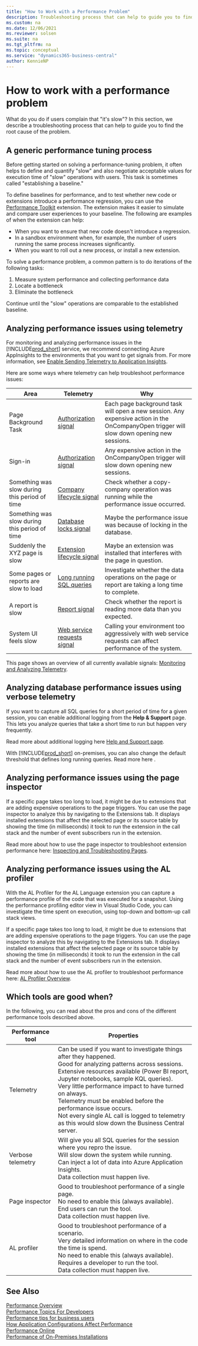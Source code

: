 ```yaml
---
title: "How to Work with a Performance Problem"
description: Troubleshooting process that can help to guide you to find the root cause slow performance.
ms.custom: na
ms.date: 12/06/2021
ms.reviewer: solsen
ms.suite: na
ms.tgt_pltfrm: na
ms.topic: conceptual
ms.service: "dynamics365-business-central"
author: KennieNP
---
```


# How to work with a performance problem

What do you do if users complain that "it's slow"? In this section, we describe a troubleshooting process that can help to guide you to find the root cause of the problem.


## A generic performance tuning process
Before getting started on solving a performance-tuning problem, it often helps to define and quantify "slow" and also negotiate acceptable values for execution time of "slow" operations with users. This task is sometimes called "establishing a baseline." 

To define baselines for performance, and to test whether new code or extensions introduce a performance regression, you can use the [Performance Toolkit](../developer/devenv-performance-toolkit.md) extension. The extension makes it easier to simulate and compare user experiences to your baseline. The following are examples of when the extension can help:  

* When you want to ensure that new code doesn't introduce a regression. 
* In a sandbox environment when, for example, the number of users running the same process increases significantly. 
* When you want to roll out a new process, or install a new extension. 

To solve a performance problem, a common pattern is to do iterations of the following tasks:

1. Measure system performance and collecting performance data
2. Locate a bottleneck
3. Eliminate the bottleneck

Continue until the "slow" operations are comparable to the established baseline.

## Analyzing performance issues using telemetry
For monitoring and analyzing performance issues in the [!INCLUDE[prod_short](../developer/includes/prod_short.md)] service, we recommend connecting Azure AppInsights to the environments that you want to get signals from. For more information, see [Enable Sending Telemetry to Application Insights](../administration/telemetry-enable-application-insights.md). 

Here are some ways where telemetry can help troubleshoot performance issues:

| Area | Telemetry | Why |
|---------------------------|------------|------------|
| Page Background Task      | [Authorization signal](../administration/telemetry-authorization-trace.md)   | Each page background task will open a new session. Any expensive action in the OnCompanyOpen trigger will slow down opening new sessions. | 
| Sign-in      | [Authorization signal](../administration/telemetry-authorization-trace.md)   | Any expensive action in the OnCompanyOpen trigger will slow down opening new sessions. | 
| Something was slow during this period of time | [Company lifecycle signal](../administration/telemetry-company-lifecycle-trace.md) | Check whether a copy-company operation was running while the performance issue occurred. |
| Something was slow during this period of time | [Database locks signal](../administration/telemetry-database-locks-trace.md) | Maybe the performance issue was because of locking in the database. |
| Suddenly the XYZ page is slow | [Extension lifecycle signal](../administration/telemetry-extension-update-trace.md) | Maybe an extension was installed that interferes with the page in question.|
| Some pages or reports are slow to load | [Long running SQL queries](../administration/telemetry-long-running-sql-query-trace.md) | Investigate whether the data operations on the page or report are taking a long time to complete. |
| A report is slow | [Report signal](../administration/telemetry-reports-trace.md)  | Check whether the report is reading more data than you expected. |
| System UI feels slow | [Web service requests signal](../administration/telemetry-webservices-trace.md) | Calling your environment too  aggressively with web service requests can affect performance of the system. |

This page shows an overview of all currently available signals: [Monitoring and Analyzing Telemetry](../administration/telemetry-overview.md).


## Analyzing database performance issues using verbose telemetry
If you want to capture all SQL queries for a short period of time for a given session, you can enable additional logging from the **Help & Support** page. This lets you analyze queries that take a short time to run but happen very frequently. 

Read more about additional logging here [Help and Support page](../../product-help-and-support.md#troubleshooting).

With [!INCLUDE[prod_short](../developer/includes/prod_short.md)] on-premises, you can also change the default threshold that defines long running queries. Read more here [](../administration/telemetry-long-running-sql-query-trace.md).


## Analyzing performance issues using the page inspector
If a specific page takes too long to load, it might be due to extensions that are adding expensive operations to the page triggers. You can use the page inspector to analyze this by navigating to the Extensions tab. It displays installed extensions that affect the selected page or its source table by showing the time (in milliseconds) it took to run the extension in the call stack and the number of event subscribers run in the extension.

Read more about how to use the page inspector to troubleshoot extension performance here: [Inspecting and Troubleshooting Pages](../developer/devenv-inspecting-pages.md).

## Analyzing performance issues using the AL profiler
With the AL Profiler for the AL Language extension you can capture a performance profile of the code that was executed for a snapshot. Using the performance profiling editor view in Visual Studio Code, you can investigate the time spent on execution, using top-down and bottom-up call stack views. 

If a specific page takes too long to load, it might be due to extensions that are adding expensive operations to the page triggers. You can use the page inspector to analyze this by navigating to the Extensions tab. It displays installed extensions that affect the selected page or its source table by showing the time (in milliseconds) it took to run the extension in the call stack and the number of event subscribers run in the extension.

Read more about how to use the AL profiler to troubleshoot performance here: [AL Profiler Overview](../developer/devenv-al-profiler-overview.md).

## Which tools are good when?

In the following, you can read about the pros and cons of the different performance tools described above.

|Performance tool | Properties |
|---------------------------------|-------------|
|Telemetry | Can be used if you want to investigate things after they happened. <br> Good for analyzing patterns across sessions. <br> Extensive resources available (Power BI report, Jupyter notebooks, sample KQL queries). <br> Very little performance impact to have turned on always. <br> Telemetry must be enabled before the performance issue occurs. <br> Not every single AL call is logged to telemetry as this would slow down the Business Central server. | 
|Verbose telemetry | Will give you all SQL queries for the session where you repro the issue. <br> Will slow down the system while running. <br> Can inject a lot of data into Azure Application Insights. <br> Data collection must happen live. |
| Page inspector | Good to troubleshoot performance of a single page. <br> No need to enable this (always available). <br> End users can run the tool. <br> Data collection must happen live.  | 
| AL profiler | Good to troubleshoot performance of a scenario. <br> Very detailed information on where in the code the time is spend. <br> No need to enable this (always available). <br> Requires a developer to run the tool. <br> Data collection must happen live. | 


## See Also

[Performance Overview](performance-overview.md)  
[Performance Topics For Developers](performance-developer.md)  
[Performance tips for business users](performance-users.md)  
[How Application Configurations Affect Performance](performance-application.md)  
[Performance Online](performance-online.md)  
[Performance of On-Premises Installations](performance-onprem.md)  
